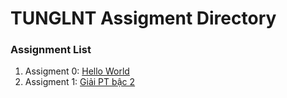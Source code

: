 # TUNGLNT Assigment Directory

### Assignment List

1. Assigment 0: [Hello World](https://github.com/FASTTRACKSE/FFSE1704_LP3/blob/master/Assignments/Tunglnt/baitap1.php)
2. Assigment 1: [Giải PT bậc 2](https://github.com/FASTTRACKSE/FFSE1704_LP3/blob/master/Assignments/Tunglnt/php-asm-01.php)